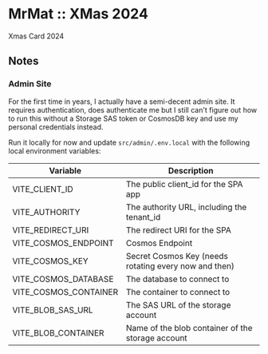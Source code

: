 # MrMat :: XMas 2024

Xmas Card 2024

## Notes

### Admin Site

For the first time in years, I actually have a semi-decent admin site. It requires authentication, does authenticate me but I still can't figure out how to run this without a Storage SAS token or CosmosDB key and use my personal credentials instead.

Run it locally for now and update `src/admin/.env.local` with the following local environment variables:

| Variable              | Description                                           |
|-----------------------|-------------------------------------------------------|
| VITE_CLIENT_ID        | The public client_id for the SPA app                  |
| VITE_AUTHORITY        | The authority URL, including the tenant_id            |
| VITE_REDIRECT_URI     | The redirect URI for the SPA                          |
| VITE_COSMOS_ENDPOINT  | Cosmos Endpoint                                       |
| VITE_COSMOS_KEY       | Secret Cosmos Key (needs rotating every now and then) |
| VITE_COSMOS_DATABASE  | The database to connect to                            |
| VITE_COSMOS_CONTAINER | The container to connect to                           |
| VITE_BLOB_SAS_URL     | The SAS URL of the storage account                    |
| VITE_BLOB_CONTAINER   | Name of the blob container of the storage account     |

